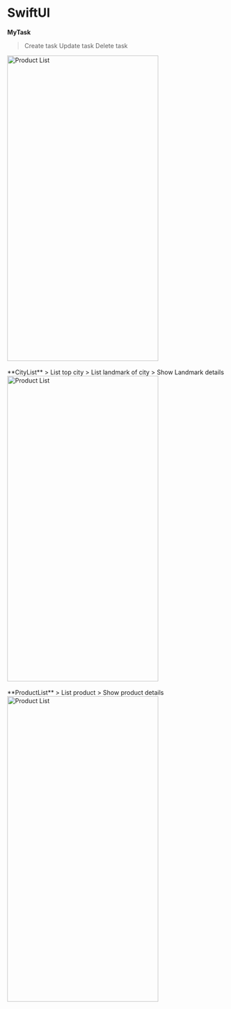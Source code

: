 # SwiftUI

**MyTask**
> Create task
> Update task
> Delete task
<img width="347" height="700" alt="Product List" src="https://github.com/aanndd2024/SwiftUI/assets/160536474/f34574ae-04f3-415c-8a61-92d3efdaa6cd">
<br />
<br />
**CityList**
> List top city
> List landmark of city
> Show Landmark details
<img width="347" height="700" alt="Product List" src="https://github.com/aanndd2024/SwiftUI/assets/160536474/ce467178-066f-4385-8349-c6939aa8e862">
<br />
<br />
**ProductList**
> List product
> Show product details
<img width="347" height="700" alt="Product List" src="https://github.com/aanndd2024/SwiftUI/assets/160536474/6e7f3afb-ac52-4e06-8ec8-707df69663fb">


